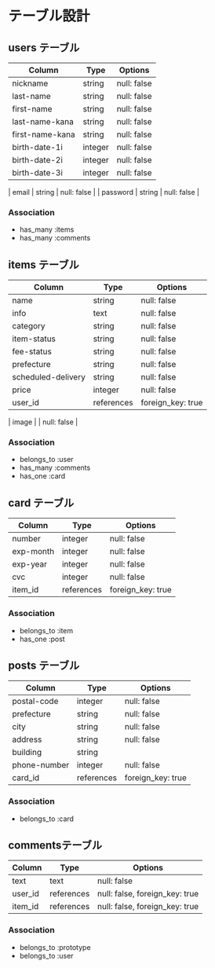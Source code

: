 # テーブル設計

## users テーブル

| Column           | Type   | Options     |
| ---------------- | ------ | ----------- |
| nickname         | string | null: false |
| last-name        | string | null: false |
| first-name       | string | null: false |
| last-name-kana   | string | null: false |
| first-name-kana  | string | null: false |
| birth-date-1i    | integer| null: false |
| birth-date-2i    | integer| null: false |
| birth-date-3i    | integer| null: false |

<!-- devise使用のため未記入 -->
| email            | string | null: false |
| password         | string | null: false |

### Association

- has_many :items
- has_many :comments


## items テーブル

| Column             | Type       | Options           |
| ------------------ | ---------- | ----------------- |
| name               | string     | null: false       |
| info               | text       | null: false       |
| category           | string     | null: false       |
| item-status        | string     | null: false       |
| fee-status         | string     | null: false       |
| prefecture         | string     | null: false       |
| scheduled-delivery | string     | null: false       |
| price              | integer    | null: false       |
| user_id            | references | foreign_key: true |

<!-- Active Storage使用のため未記入 -->
| image              |            | null: false       |

### Association

- belongs_to :user
- has_many   :comments
- has_one    :card


## card テーブル

| Column      | Type       | Options           |
| ----------- | ---------- | ----------------- |
| number      | integer    | null: false       |
| exp-month   | integer    | null: false       |
| exp-year    | integer    | null: false       |
| cvc         | integer    | null: false       |
| item_id     | references | foreign_key: true |

### Association

- belongs_to :item
- has_one    :post

## posts テーブル

| Column             | Type       | Options           |
| ------------------ | ---------- | ----------------- |
| postal-code        | integer    | null: false       |
| prefecture         | string     | null: false       |
| city               | string     | null: false       |
| address            | string     | null: false       |
| building           | string     |                   |
| phone-number       | integer    | null: false       |
| card_id            | references | foreign_key: true |

### Association

- belongs_to :card


## commentsテーブル

| Column    | Type       | Options                        |
| -------   | ---------- | ------------------------------ |
| text      | text       | null: false                    |
| user_id   | references | null: false, foreign_key: true |
| item_id   | references | null: false, foreign_key: true |
### Association

- belongs_to :prototype
- belongs_to :user